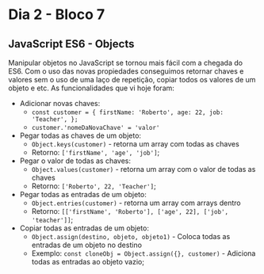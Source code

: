 # Dia 2 - Bloco 7



## JavaScript ES6 - Objects

Manipular objetos no JavaScript se tornou mais fácil com a chegada do ES6. Com o uso das novas propiedades conseguimos retornar chaves e valores sem o uso de uma laço de repetição, copiar todos os valores de um objeto e etc. As funcionalidades que vi hoje foram: 

* Adicionar novas chaves: 
  * `const customer = {
      firstName: 'Roberto',
      age: 22,
      job: 'Teacher',
    };` 
  * `customer.'nomeDaNovaChave' = 'valor'`
* Pegar todas as chaves de um objeto:
  * `Object.keys(customer)` - retorna um array  com todas as chaves
  * Retorno: `['firstName', 'age', 'job']`;
* Pegar o valor de todas as chaves:
  * `Object.values(customer)` - retorna um array com o valor de todas as chaves
  * Retorno: `['Roberto', 22, 'Teacher']`;
* Pegar todas as entradas de um objeto:
  * `Object.entries(customer)` - retorna um array com arrays dentro
  * Retorno: `[['firstName', 'Roberto'], ['age', 22], ['job', 'teacher']]`;
* Copiar todas as entradas de um objeto:
  * `Object.assign(destino, objeto, objeto1)` - Coloca todas as entradas de um objeto no destino
  * Exemplo: `const cloneObj = Object.assign({}, customer)` - Adiciona todas as entradas ao objeto vazio;

​	



​		



